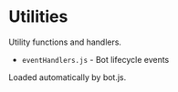 # Utilities

Utility functions and handlers.

- `eventHandlers.js` - Bot lifecycle events

Loaded automatically by bot.js.
